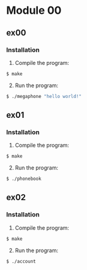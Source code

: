 # Module 00

## ex00
### Installation
1. Compile the program:
```bash 
$ make 
```
2. Run the program:
```bash 
$ ./megaphone "hello world!"
```

## ex01
### Installation
1. Compile the program:
```bash 
$ make 
```
2. Run the program:
```bash 
$ ./phonebook
```

## ex02
### Installation
1. Compile the program:
```bash 
$ make 
```
2. Run the program:
```bash 
$ ./account
```
